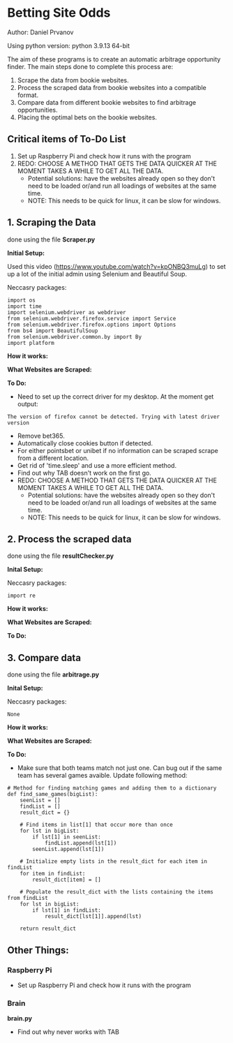 # Betting Site Odds
Author: Daniel Prvanov

Using python version: python 3.9.13 64-bit

The aim of these programs is to create an automatic arbitrage opportunity finder. The main steps done to complete this process are:
1. Scrape the data from bookie websites.
2. Process the scraped data from bookie websites into a compatible format.
3. Compare data from different bookie websites to find arbitrage opportunities.
4. Placing the optimal bets on the bookie websites.

## Critical items of To-Do List

1. Set up Raspberry Pi and check how it runs with the program
2. REDO: CHOOSE A METHOD THAT GETS THE DATA QUICKER AT THE MOMENT TAKES A WHILE TO GET ALL THE DATA.
    * Potential solutions: have the websites already open so they don't need to be loaded or/and run all loadings of websites at the same time.
    * NOTE: This needs to be quick for linux, it can be slow for windows.

## 1. Scraping the Data

done using the file **Scraper.py**

**Initial Setup:**

Used this video (https://www.youtube.com/watch?v=kpONBQ3muLg) to set up a lot of the initial admin using Selenium and Beautiful Soup.

Neccasry packages:
```
import os
import time
import selenium.webdriver as webdriver
from selenium.webdriver.firefox.service import Service
from selenium.webdriver.firefox.options import Options
from bs4 import BeautifulSoup
from selenium.webdriver.common.by import By
import platform
```

**How it works:**

**What Websites are Scraped:**

**To Do:**

* Need to set up the correct driver for my desktop. At the moment get output:
```
The version of firefox cannot be detected. Trying with latest driver version
```
* Remove bet365.
* Automatically close cookies button if detected.
* For either pointsbet or unibet if no information can be scraped scrape from a different location.
* Get rid of 'time.sleep' and use a more efficient method.
* Find out why TAB doesn't work on the first go.
* REDO: CHOOSE A METHOD THAT GETS THE DATA QUICKER AT THE MOMENT TAKES A WHILE TO GET ALL THE DATA.
    * Potential solutions: have the websites already open so they don't need to be loaded or/and run all loadings of websites at the same time.
    * NOTE: This needs to be quick for linux, it can be slow for windows.

## 2. Process the scraped data

done using the file **resultChecker.py**

**Inital Setup:**

Neccasry packages:
```
import re
```

**How it works:**

**What Websites are Scraped:**

**To Do:**

## 3. Compare data

done using the file **arbitrage.py**

**Inital Setup:**

Neccasry packages:
```
None
```

**How it works:**

**What Websites are Scraped:**

**To Do:**
* Make sure that both teams match not just one. Can bug out if the same team has several games avaible. Update following method:
```
# Method for finding matching games and adding them to a dictionary 
def find_same_games(bigList):
    seenList = []
    findList = []
    result_dict = {}

    # Find items in list[1] that occur more than once
    for lst in bigList:
        if lst[1] in seenList:
            findList.append(lst[1])
        seenList.append(lst[1])

    # Initialize empty lists in the result_dict for each item in findList
    for item in findList:
        result_dict[item] = []

    # Populate the result_dict with the lists containing the items from findList
    for lst in bigList:
        if lst[1] in findList:
            result_dict[lst[1]].append(lst)

    return result_dict
```

## Other Things:

### Raspberry Pi

* Set up Raspberry Pi and check how it runs with the program

### Brain

**brain.py**

* Find out why never works with TAB

